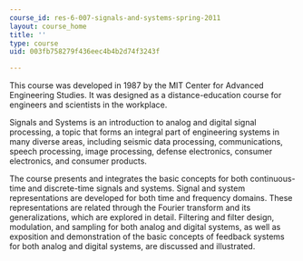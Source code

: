 ```yaml
---
course_id: res-6-007-signals-and-systems-spring-2011
layout: course_home
title: ''
type: course
uid: 003fb758279f436eec4b4b2d74f3243f

---
```

This course was developed in 1987 by the MIT Center for Advanced Engineering Studies. It was designed as a distance-education course for engineers and scientists in the workplace.

Signals and Systems is an introduction to analog and digital signal processing, a topic that forms an integral part of engineering systems in many diverse areas, including seismic data processing, communications, speech processing, image processing, defense electronics, consumer electronics, and consumer products.

The course presents and integrates the basic concepts for both continuous-time and discrete-time signals and systems. Signal and system representations are developed for both time and frequency domains. These representations are related through the Fourier transform and its generalizations, which are explored in detail. Filtering and filter design, modulation, and sampling for both analog and digital systems, as well as exposition and demonstration of the basic concepts of feedback systems for both analog and digital systems, are discussed and illustrated.

